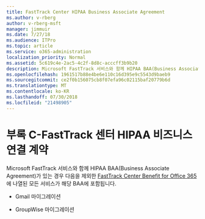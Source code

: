 ```yaml
---
title: FastTrack Center HIPAA Business Associate Agreement
ms.author: v-rberg
author: v-rberg-msft
manager: jimmuir
ms.date: 7/27/18
ms.audience: ITPro
ms.topic: article
ms.service: o365-administration
localization_priority: Normal
ms.assetid: 5c619c4e-2ac5-4c2f-8d8c-acccff3b9b20
description: Microsoft FastTrack 서비스와 함께 HIPAA BAA(Business Associate Agreement)가 있는 경우 다음을 제외한 FastTrack Center Benefit for Office 365에 나열된 모든 서비스가 해당 BAA에 포함됩니다.
ms.openlocfilehash: 1961517b88e4be6e110c16d395e9c5543d9baeb9
ms.sourcegitcommit: ce2f0b156075cb8f07efa96c02115baf20779b6d
ms.translationtype: MT
ms.contentlocale: ko-KR
ms.lasthandoff: 07/30/2018
ms.locfileid: "21498905"
---
```

# <a name="appendix-c---fasttrack-center-hipaa-business-associate-agreement"></a>부록 C-FastTrack 센터 HIPAA 비즈니스 연결 계약

Microsoft FastTrack 서비스와 함께 HIPAA BAA(Business Associate Agreement)가 있는 경우 다음을 제외한 [FastTrack Center Benefit for Office 365](fasttrack-benefit-for-office-365.md)에 나열된 모든 서비스가 해당 BAA에 포함됩니다. 
  
- Gmail 마이그레이션
    
- GroupWise 마이그레이션
    

